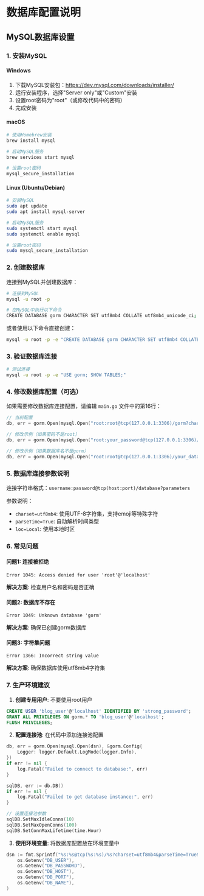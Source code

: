 # 数据库配置说明

## MySQL数据库设置

### 1. 安装MySQL

#### Windows
1. 下载MySQL安装包：https://dev.mysql.com/downloads/installer/
2. 运行安装程序，选择"Server only"或"Custom"安装
3. 设置root密码为"root"（或修改代码中的密码）
4. 完成安装

#### macOS
```bash
# 使用Homebrew安装
brew install mysql

# 启动MySQL服务
brew services start mysql

# 设置root密码
mysql_secure_installation
```

#### Linux (Ubuntu/Debian)
```bash
# 安装MySQL
sudo apt update
sudo apt install mysql-server

# 启动MySQL服务
sudo systemctl start mysql
sudo systemctl enable mysql

# 设置root密码
sudo mysql_secure_installation
```

### 2. 创建数据库

连接到MySQL并创建数据库：

```bash
# 连接到MySQL
mysql -u root -p

# 在MySQL中执行以下命令
CREATE DATABASE gorm CHARACTER SET utf8mb4 COLLATE utf8mb4_unicode_ci;
```

或者使用以下命令直接创建：

```bash
mysql -u root -p -e "CREATE DATABASE gorm CHARACTER SET utf8mb4 COLLATE utf8mb4_unicode_ci;"
```

### 3. 验证数据库连接

```bash
# 测试连接
mysql -u root -p -e "USE gorm; SHOW TABLES;"
```

### 4. 修改数据库配置（可选）

如果需要修改数据库连接配置，请编辑 `main.go` 文件中的第16行：

```go
// 当前配置
db, err = gorm.Open(mysql.Open("root:root@tcp(127.0.0.1:3306)/gorm?charset=utf8mb4&parseTime=True&loc=Local"))

// 修改示例（如果密码不是root）
db, err = gorm.Open(mysql.Open("root:your_password@tcp(127.0.0.1:3306)/gorm?charset=utf8mb4&parseTime=True&loc=Local"))

// 修改示例（如果数据库名不是gorm）
db, err = gorm.Open(mysql.Open("root:root@tcp(127.0.0.1:3306)/your_database?charset=utf8mb4&parseTime=True&loc=Local"))
```

### 5. 数据库连接参数说明

连接字符串格式：`username:password@tcp(host:port)/database?parameters`

参数说明：
- `charset=utf8mb4`: 使用UTF-8字符集，支持emoji等特殊字符
- `parseTime=True`: 自动解析时间类型
- `loc=Local`: 使用本地时区

### 6. 常见问题

#### 问题1: 连接被拒绝
```
Error 1045: Access denied for user 'root'@'localhost'
```
**解决方案**: 检查用户名和密码是否正确

#### 问题2: 数据库不存在
```
Error 1049: Unknown database 'gorm'
```
**解决方案**: 确保已创建gorm数据库

#### 问题3: 字符集问题
```
Error 1366: Incorrect string value
```
**解决方案**: 确保数据库使用utf8mb4字符集

### 7. 生产环境建议

1. **创建专用用户**: 不要使用root用户
```sql
CREATE USER 'blog_user'@'localhost' IDENTIFIED BY 'strong_password';
GRANT ALL PRIVILEGES ON gorm.* TO 'blog_user'@'localhost';
FLUSH PRIVILEGES;
```

2. **配置连接池**: 在代码中添加连接池配置
```go
db, err = gorm.Open(mysql.Open(dsn), &gorm.Config{
    Logger: logger.Default.LogMode(logger.Info),
})
if err != nil {
    log.Fatal("Failed to connect to database:", err)
}

sqlDB, err := db.DB()
if err != nil {
    log.Fatal("Failed to get database instance:", err)
}

// 设置连接池参数
sqlDB.SetMaxIdleConns(10)
sqlDB.SetMaxOpenConns(100)
sqlDB.SetConnMaxLifetime(time.Hour)
```

3. **使用环境变量**: 将数据库配置放在环境变量中
```go
dsn := fmt.Sprintf("%s:%s@tcp(%s:%s)/%s?charset=utf8mb4&parseTime=True&loc=Local",
    os.Getenv("DB_USER"),
    os.Getenv("DB_PASSWORD"),
    os.Getenv("DB_HOST"),
    os.Getenv("DB_PORT"),
    os.Getenv("DB_NAME"),
)
```
